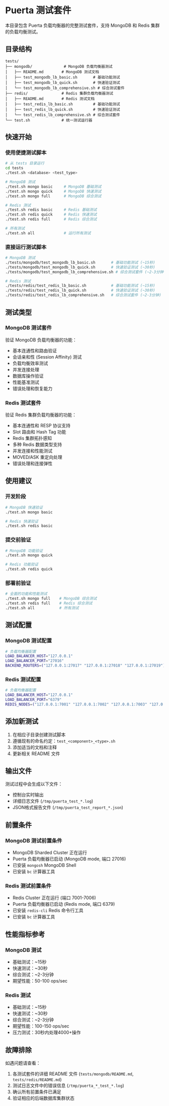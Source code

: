 # Puerta 测试套件

本目录包含 Puerta 负载均衡器的完整测试套件，支持 MongoDB 和 Redis 集群的负载均衡测试。

## 目录结构

```
tests/
├── mongodb/              # MongoDB 负载均衡器测试
│   ├── README.md        # MongoDB 测试文档
│   ├── test_mongodb_lb_basic.sh       # 基础功能测试
│   ├── test_mongodb_lb_quick.sh       # 快速验证测试
│   └── test_mongodb_lb_comprehensive.sh # 综合测试套件
├── redis/               # Redis 集群负载均衡器测试
│   ├── README.md        # Redis 测试文档
│   ├── test_redis_lb_basic.sh         # 基础功能测试
│   ├── test_redis_lb_quick.sh         # 快速验证测试
│   └── test_redis_lb_comprehensive.sh # 综合测试套件
└── test.sh              # 统一测试运行器
```

## 快速开始

### 使用便捷测试脚本
```bash
# 从 tests 目录运行
cd tests
./test.sh <database> <test_type>

# MongoDB 测试
./test.sh mongo basic     # MongoDB 基础测试
./test.sh mongo quick     # MongoDB 快速测试  
./test.sh mongo full      # MongoDB 综合测试

# Redis 测试
./test.sh redis basic     # Redis 基础测试
./test.sh redis quick     # Redis 快速测试
./test.sh redis full      # Redis 综合测试

# 所有测试
./test.sh all             # 运行所有测试
```

### 直接运行测试脚本
```bash
# MongoDB 测试
./tests/mongodb/test_mongodb_lb_basic.sh       # 基础功能测试 (~15秒)
./tests/mongodb/test_mongodb_lb_quick.sh       # 快速验证测试 (~30秒)
./tests/mongodb/test_mongodb_lb_comprehensive.sh # 综合测试套件 (~2-3分钟)

# Redis 测试
./tests/redis/test_redis_lb_basic.sh           # 基础功能测试 (~15秒)
./tests/redis/test_redis_lb_quick.sh           # 快速验证测试 (~30秒)
./tests/redis/test_redis_lb_comprehensive.sh   # 综合测试套件 (~2-3分钟)
```

## 测试类型

### MongoDB 测试套件
验证 MongoDB 负载均衡器的功能：
- 基本连通性和路由验证
- 会话亲和性 (Session Affinity) 测试
- 负载均衡效率测试
- 并发连接处理
- 数据库操作验证
- 性能基准测试
- 错误处理和恢复能力

### Redis 测试套件
验证 Redis 集群负载均衡器的功能：
- 基本连通性和 RESP 协议支持
- Slot 路由和 Hash Tag 功能
- Redis 集群拓扑感知
- 多种 Redis 数据类型支持
- 并发连接和性能测试
- MOVED/ASK 重定向处理
- 错误处理和连接弹性

## 使用建议

### 开发阶段
```bash
# MongoDB 快速验证
./test.sh mongo basic

# Redis 快速验证  
./test.sh redis basic
```

### 提交前验证
```bash
# MongoDB 功能验证
./test.sh mongo quick

# Redis 功能验证
./test.sh redis quick
```

### 部署前验证
```bash
# 全面的功能和性能测试
./test.sh mongo full    # MongoDB 综合测试
./test.sh redis full    # Redis 综合测试
./test.sh all           # 所有测试
```

## 测试配置

### MongoDB 测试配置
```bash
# 负载均衡器配置
LOAD_BALANCER_HOST="127.0.0.1"
LOAD_BALANCER_PORT="27016"
BACKEND_ROUTERS=("127.0.0.1:27017" "127.0.0.1:27018" "127.0.0.1:27019")
```

### Redis 测试配置
```bash
# 负载均衡器配置
LOAD_BALANCER_HOST="127.0.0.1"
LOAD_BALANCER_PORT="6379"
REDIS_NODES=("127.0.0.1:7001" "127.0.0.1:7002" "127.0.0.1:7003" "127.0.0.1:7004" "127.0.0.1:7005" "127.0.0.1:7006")
```

## 添加新测试

1. 在相应子目录创建测试脚本
2. 遵循现有的命名约定：`test_<component>_<type>.sh`
3. 添加适当的文档和注释
4. 更新相关 README 文件

## 输出文件

测试过程中会生成以下文件：
- 控制台实时输出
- 详细日志文件 (`/tmp/puerta_test_*.log`)
- JSON格式报告文件 (`/tmp/puerta_test_report_*.json`)

## 前置条件

### MongoDB 测试前置条件
- MongoDB Sharded Cluster 正在运行
- Puerta 负载均衡器已启动 (MongoDB mode, 端口 27016)
- 已安装 `mongosh` MongoDB Shell
- 已安装 `bc` 计算器工具

### Redis 测试前置条件  
- Redis Cluster 正在运行 (端口 7001-7006)
- Puerta 负载均衡器已启动 (Redis mode, 端口 6379)
- 已安装 `redis-cli` Redis 命令行工具
- 已安装 `bc` 计算器工具

## 性能指标参考

### MongoDB 测试
- 基础测试：~15秒
- 快速测试：~30秒  
- 综合测试：~2-3分钟
- 期望性能：50-100 ops/sec

### Redis 测试
- 基础测试：~15秒
- 快速测试：~30秒
- 综合测试：~2-3分钟 
- 期望性能：100-150 ops/sec
- 压力测试：30秒内处理4000+操作

## 故障排除

如遇问题请查看：
1. 各测试套件的详细 README 文件 (`tests/mongodb/README.md`, `tests/redis/README.md`)
2. 测试日志文件中的错误信息 (`/tmp/puerta_*_test_*.log`)
3. 确认所有前置条件已满足
4. 验证相应的后端数据库集群状态